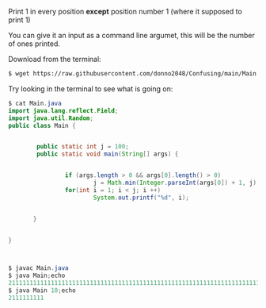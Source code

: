 Print 1 in every position **except** position number 1 (where it supposed to print 1)

You can give it an input as a command line argumet, this will be the number of ones printed.

Download from the terminal:

```bash
$ wget https://raw.githubusercontent.com/donno2048/Confusing/main/Main.java
```

Try looking in the terminal to see what is going on:

```java
$ cat Main.java
import java.lang.reflect.Field;
import java.util.Random;
public class Main {


        public static int j = 100;
        public static void main(String[] args) {


                if (args.length > 0 && args[0].length() > 0)
                        j = Math.min(Integer.parseInt(args[0]) + 1, j);
                for(int i = 1; i < j; i ++)
                        System.out.printf("%d", i);


       }


}



$ javac Main.java
$ java Main;echo
211111111111111111111111111111111111111111111111111111111111111111111111111111111111111111111111111
$ java Main 10;echo
2111111111
```
